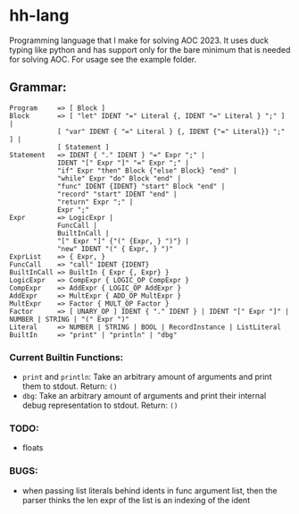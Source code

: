 # hh-lang

Programming language that I make for solving AOC 2023.
It uses duck typing like python and has support only for the bare minimum that is needed for solving AOC.
For usage see the example folder.

## Grammar:
```
Program     => [ Block ]
Block       => [ "let" IDENT "=" Literal {, IDENT "=" Literal } ";" ] |
            [ "var" IDENT { "=" Literal } {, IDENT {"=" Literal}} ";" ] |
            [ Statement ]
Statement   => IDENT { "." IDENT } "=" Expr ";" |
            IDENT "[" Expr "]" "=" Expr ";" |
            "if" Expr "then" Block {"else" Block} "end" |
            "while" Expr "do" Block "end" |
            "func" IDENT {IDENT} "start" Block "end" |
            "record" "start" IDENT "end" |
            "return" Expr ";" |
            Expr ";"
Expr        => LogicExpr |
            FuncCall |
            BuiltInCall |
            "[" Expr "]" {"(" {Expr, } ")"} |
            "new" IDENT "(" { Expr, } ")"
ExprList    => { Expr, }
FuncCall    => "call" IDENT {IDENT}
BuiltInCall => BuiltIn { Expr {, Expr} }
LogicExpr   => CompExpr { LOGIC_OP CompExpr }
CompExpr    => AddExpr { LOGIC_OP AddExpr }
AddExpr     => MultExpr { ADD_OP MultExpr }
MultExpr    => Factor { MULT_OP Factor }
Factor      => [ UNARY_OP ] IDENT { "." IDENT } | IDENT "[" Expr "]" | NUMBER | STRING | "(" Expr ")"
Literal     => NUMBER | STRING | BOOL | RecordInstance | ListLiteral
BuiltIn     => "print" | "println" | "dbg"
```

### Current Builtin Functions:
  - `print` and `println`: Take an arbitrary amount of arguments and print them to stdout. Return: `()`
  - `dbg`: Take an arbitrary amount of arguments and print their internal debug representation to stdout. Return: `()`

### TODO:
  - floats

### BUGS:
  - when passing list literals behind idents in func argument list, then the parser thinks the len expr of the list is an indexing of the ident 

